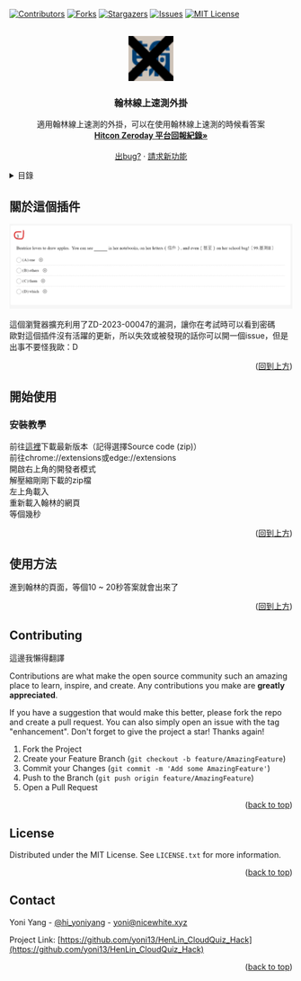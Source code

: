 <!-- Improved compatibility of back to top link: See: https://github.com/othneildrew/Best-README-Template/pull/73 -->
<a name="readme-top"></a>
<!--
*** Thanks for checking out the Best-README-Template. If you have a suggestion
*** that would make this better, please fork the repo and create a pull request
*** or simply open an issue with the tag "enhancement".
*** Don't forget to give the project a star!
*** Thanks again! Now go create something AMAZING! :D
-->



<!-- PROJECT SHIELDS -->
<!--
*** I'm using markdown "reference style" links for readability.
*** Reference links are enclosed in brackets [ ] instead of parentheses ( ).
*** See the bottom of this document for the declaration of the reference variables
*** for contributors-url, forks-url, etc. This is an optional, concise syntax you may use.
*** https://www.markdownguide.org/basic-syntax/#reference-style-links
-->
[![Contributors][contributors-shield]][contributors-url]
[![Forks][forks-shield]][forks-url]
[![Stargazers][stars-shield]][stars-url]
[![Issues][issues-shield]][issues-url]
[![MIT License][license-shield]][license-url]



<!-- PROJECT LOGO -->
<br />
<div align="center">
  <a href="https://github.com/yoni13/HenLin_CloudQuiz_Hack">
    <img src="https://github.com/yoni13/HenLin_CloudQuiz_Hack/blob/main/src/favicon.png" alt="Logo" width="80" height="80">
  </a>

<h3 align="center">翰林線上速測外掛</h3>

  <p align="center">
    適用翰林線上速測的外掛，可以在使用翰林線上速測的時候看答案
    <br />
    <a href="https://zeroday.hitcon.org/vulnerability/ZD-2023-00047"><strong>Hitcon Zeroday 平台回報紀錄»</strong></a>
    <br />
    <br />
    <a href="https://github.com/yoni13/HenLin_CloudQuiz_Hack/issues">出bug?</a>
    ·
    <a href="https://github.com/yoni13/HenLin_CloudQuiz_Hack/issues">請求新功能</a>
  </p>
</div>



<!-- TABLE OF CONTENTS -->
<details>
  <summary>目錄</summary>
  <ol>
    <li>
      <a href="#關於這個插件">關於這個插件</a>
    </li>
    <li>
      <a href="#開始使用">開始使用</a>
      <ul>
        <li><a href="#安裝教學">安裝教學</a></li>
      </ul>
    </li>
    <li><a href="#使用方法">使用方法</a></li>
    <li><a href="#contributing">編輯</a></li>
    <li><a href="#license">授權條款</a></li>
    <li><a href="#contact">聯繫</a></li>
  </ol>
</details>



<!-- ABOUT THE PROJECT -->
## 關於這個插件

![螢幕截圖](https://raw.githubusercontent.com/yoni13/HenLin_CloudQuiz_Hack/main/received_1008823053694124.webp)

這個瀏覽器擴充利用了ZD-2023-00047的漏洞，讓你在考試時可以看到密碼  
歐對這個插件沒有活躍的更新，所以失效或被發現的話你可以開一個issue，但是出事不要怪我歐：D

<p align="right">(<a href="#readme-top">回到上方</a>)</p>

<!-- GETTING STARTED -->
## 開始使用
  
### 安裝教學

前往[這裡](https://github.com/yoni13/HenLin_CloudQuiz_Hack/releases)下載最新版本（記得選擇Source code
(zip)）  
前往chrome://extensions或edge://extensions  
開啟右上角的開發者模式  
解壓縮剛剛下載的zip檔  
左上角載入  
重新載入翰林的網頁  
等個幾秒

<p align="right">(<a href="#readme-top">回到上方</a>)</p>



<!-- USAGE EXAMPLES -->
## 使用方法

進到翰林的頁面，等個10 ~ 20秒答案就會出來了

<p align="right">(<a href="#readme-top">回到上方</a>)</p>


<!-- CONTRIBUTING -->
## Contributing  
這邊我懶得翻譯  

Contributions are what make the open source community such an amazing place to learn, inspire, and create. Any contributions you make are **greatly appreciated**.

If you have a suggestion that would make this better, please fork the repo and create a pull request. You can also simply open an issue with the tag "enhancement".
Don't forget to give the project a star! Thanks again!

1. Fork the Project
2. Create your Feature Branch (`git checkout -b feature/AmazingFeature`)
3. Commit your Changes (`git commit -m 'Add some AmazingFeature'`)
4. Push to the Branch (`git push origin feature/AmazingFeature`)
5. Open a Pull Request

<p align="right">(<a href="#readme-top">back to top</a>)</p>



<!-- LICENSE -->
## License

Distributed under the MIT License. See `LICENSE.txt` for more information.

<p align="right">(<a href="#readme-top">back to top</a>)</p>



<!-- CONTACT -->
## Contact

Yoni Yang - [@hi_yoniyang](https://twitter.com/hi_yoniyang) - yoni@nicewhite.xyz

Project Link: [https://github.com/yoni13/HenLin_CloudQuiz_Hack](https://github.com/yoni13/HenLin_CloudQuiz_Hack)

<p align="right">(<a href="#readme-top">back to top</a>)</p>



<!-- MARKDOWN LINKS & IMAGES -->
<!-- https://www.markdownguide.org/basic-syntax/#reference-style-links -->
[contributors-shield]: https://img.shields.io/github/contributors/yoni13/HenLin_CloudQuiz_Hack.svg?style=for-the-badge
[contributors-url]: https://github.com/yoni13/HenLin_CloudQuiz_Hack/graphs/contributors
[forks-shield]: https://img.shields.io/github/forks/yoni13/HenLin_CloudQuiz_Hack.svg?style=for-the-badge
[forks-url]: https://github.com/yoni13/HenLin_CloudQuiz_Hack/network/members
[stars-shield]: https://img.shields.io/github/stars/yoni13/HenLin_CloudQuiz_Hack.svg?style=for-the-badge
[stars-url]: https://github.com/yoni13/HenLin_CloudQuiz_Hack/stargazers
[issues-shield]: https://img.shields.io/github/issues/yoni13/HenLin_CloudQuiz_Hack.svg?style=for-the-badge
[issues-url]: https://github.com/yoni13/HenLin_CloudQuiz_Hack/issues
[license-shield]: https://img.shields.io/github/license/yoni13/HenLin_CloudQuiz_Hack.svg?style=for-the-badge
[license-url]: https://github.com/yoni13/HenLin_CloudQuiz_Hack/blob/master/LICENSE.txt
[product-screenshot]: images/screenshot.png
